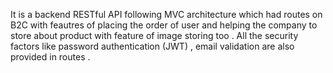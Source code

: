 It is a backend RESTful API following MVC architecture which had routes on B2C with feautres of placing the order of user and helping the company to store about product with feature of image storing too . All the security factors like  password authentication (JWT) , email validation are also provided in routes .